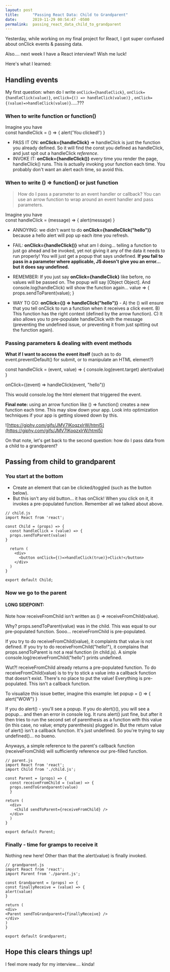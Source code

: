 ```yaml
---
layout: post
title:      "Passing React Data: Child to Grandparent"
date:       2019-11-29 00:54:47 -0500
permalink:  passing_react_data_child_to_grandparent
---
```



Yesterday, while working on my final project for React, I got super confused about onClick events & passing data.

Also.... next week I have a React interview!! Wish me luck!

Here's what I learned:

## Handling events
My first question: when do I write `onClick={handleClick}`,  `onClick={handleClick(value)}`,  `onClick={() => handleClick(value)}` ,  `onClick={(value)=>handleClick(value)}`.....???


### When to write function or function()
Imagine you have  
const handleClick = () => {
  alert('You clicked!')
 }
 
* PASS IT ON: **onClick={handleClick}** => handleClick is just the function you already defined. So it will find the const you defined as handleClick, and just spit out a handleClick *reference*.
* INVOKE IT: **onClick={handleClick()}** every time you render the page, handleClick() runs. This is actually invoking your function each time. You probably don't want an alert each time, so avoid this. 

### When to write () => function() or just function
> How do I pass a parameter to an event handler or callback? You can use an arrow function to wrap around an event handler and pass parameters.

Imagine you have  
const handleClick = (message) => {
  alert(message)
 }
 

*  ANNOYING: we didn't want to do **onClick={handleClick("hello")}** because a hello alert will pop up each itme you refresh.  
* FAIL: **onClick={handleClick()}** what am I doing... telling a function to just go ahead and be invoked, yet not giving it any of the data it needs to run properly! You will just get a popup that says undefined. **If you fail to pass in a parameter where applicable, JS doesn't give you an error... but it does say undefined.**
*  REMEMBER: If you just say **onClick={handleClick}** like before, no values will be passed on. The popup will say [Object Object]. And console.log(handleClick) will show the function again... value => {
    props.sendToParent(value);
  }
	
* WAY TO GO: **onClick={() => handleClick("hello")}** - A) the () will ensure that you tell onClick to run a function when it receives a click event. B) This function has the right context (defined by the arrow function). C) It also allows you to pre-populate handleClick with the message (preventing the undefined issue, or preventing it from just spitting out the function again). 


### Passing parameters & dealing with event methods 

**What if I want to access the event itself** (such as to do event.preventDefault() for submit, or to manipulate an HTML element?)

const handleClick = (event, value) => {
    console.log(event.target)
		alert(value)
}

onClick={(event) => handleClick(event, "hello")}

This would console.log the html element that triggered the event.

**Final note:** using an arrow function like () => function() creates a new function each time. This may slow down your app. Look into optimization techniques if your app is getting slowed down by this. 

![https://giphy.com/gifs/JMV7IKoqzxlrW/html5](https://giphy.com/gifs/JMV7IKoqzxlrW/html5)

On that note, let's get back to the second question: how do I pass data from a child to a grandparent?

## Passing from child to grandparent
### You start at the bottom
* Create an element that can be clicked/toggled (such as the button below).
* But this isn't any old button... it has onClick! When you click on it, it invokes a pre-populated function. Remember all we talked about above. 

```
// child.js
import React from 'react';

const Child = (props) => {
  const handleClick = (value) => {
  props.sendToParent(value)
}

  return (
    <div>
      <button onClick={()=>handleClick(true)}>Click!</button>
    </div>
  )
}

export default Child;
```

### Now we go to the parent

#### LONG SIDEPOINT:
Note how receiveFromChild isn't written as () => receiveFromChild(value). 

Why? props.sendToParent(value) was in the child. This was equal to our pre-populated function.
Sooo... receiveFromChild is pre-populated. 

If you try to do receiveFromChild(value), it complaints that value is not defined.
If you try to do receiveFromChild("hello!"), it complains that props.sendToParent is not a real function (in child.js). A simple console.log(receiveFromChild("hello") prints undefined. 

Wut?!
receiveFromChild already returns a pre-populated function. To do receiveFromChild(value) is to try to stick a value into a callback function that doesn't exist. There's no place to put the value! Everything is pre-populated. This isn't a callback function.

To visualize this issue better, imagine this example:
let popup = () => {
  alert("WOW")
}

If you do alert() - you'll see a popup. If you do alert()(), you will see a popup... and then an error in console log. It runs alert() just fine, but after it then tries to run the second set of parenthesis as a function with this value (in this case, no value; empty parenthesis) plugged in. But the return value of alert() isn't a callback function. It's just undefined. So you're trying to say undefined()... no bueno.

Anyways, a simple reference to the parent's callback function (receiveFromChild) will sufficiently reference our pre-filled function.

```
// parent.js
import React from 'react';
import Child from './child.js';

const Parent = (props) => {
  const receiveFromChild = (value) => {
  props.sendToGrandparent(value)
  }

return (
  <div>
    <Child sendToParent={receiveFromChild} />
  </div>
  )
}

export default Parent;

```
### Finally - time for gramps to receive it

Nothing new here! Other than that the alert(value) is finally invoked.

```
// grandparent.js 
import React from 'react';
import Parent from './parent.js';

const Grandparent = (props) => {
const finallyReceive = (value) => {
alert(value)
}

return (
<div>
<Parent sendToGrandparent={finallyReceive} />
</div>
)
}

export default Grandparent;

```



## Hope this clears things up!
I feel more ready for my interview.... kinda!

